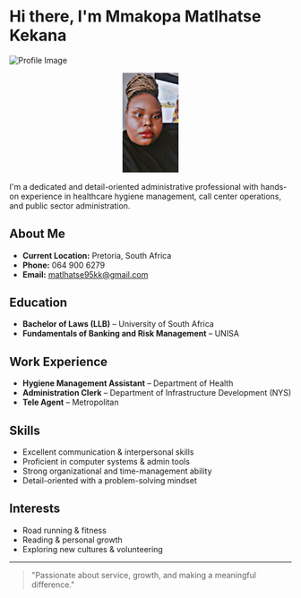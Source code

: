 # Hi there, I'm Mmakopa Matlhatse Kekana

![Profile Image](./profile.jpg)
<p align="center">
  <img src="./WhatsApp Image 2025-05-21 at 10.35.44_2e1eb8b0.jpg" alt="Mmakopa Matlhatse Kekana" width="100" />
</p>


I'm a dedicated and detail-oriented administrative professional with hands-on experience in healthcare hygiene management, call center operations, and public sector administration.

## About Me

- **Current Location:** Pretoria, South Africa
- **Phone:** 064 900 6279
- **Email:** matlhatse95kk@gmail.com

## Education

- **Bachelor of Laws (LLB)** – University of South Africa
- **Fundamentals of Banking and Risk Management** – UNISA

## Work Experience

- **Hygiene Management Assistant** – Department of Health
- **Administration Clerk** – Department of Infrastructure Development (NYS)
- **Tele Agent** – Metropolitan

## Skills

- Excellent communication & interpersonal skills  
- Proficient in computer systems & admin tools  
- Strong organizational and time-management ability  
- Detail-oriented with a problem-solving mindset  

## Interests

- Road running & fitness  
- Reading & personal growth  
- Exploring new cultures & volunteering  

---

> "Passionate about service, growth, and making a meaningful difference."
